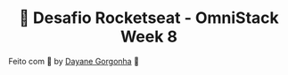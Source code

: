 <h1 align="center">🚀 Desafio Rocketseat - OmniStack Week 8</h1>


Feito com 💜 by <a href="https://www.linkedin.com/in/dayanegorgonha/">Dayane Gorgonha</a> :wave: